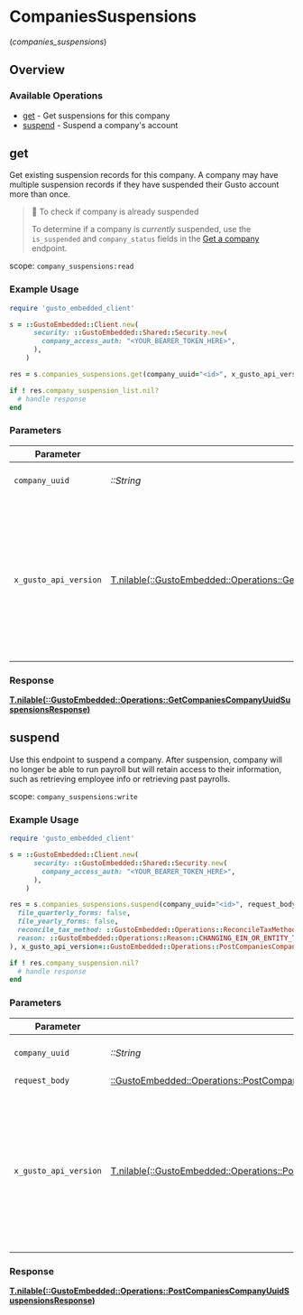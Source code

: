 # CompaniesSuspensions
(*companies_suspensions*)

## Overview

### Available Operations

* [get](#get) - Get suspensions for this company
* [suspend](#suspend) - Suspend a company's account

## get

Get existing suspension records for this company. A company may have multiple suspension records if they have suspended their Gusto account more than once.

>📘 To check if company is already suspended
>
> To determine if a company is _currently_ suspended, use the `is_suspended` and `company_status` fields in the [Get a company](https://docs.gusto.com/embedded-payroll/reference/get-v1-companies) endpoint.

scope: `company_suspensions:read`


### Example Usage

```ruby
require 'gusto_embedded_client'

s = ::GustoEmbedded::Client.new(
      security: ::GustoEmbedded::Shared::Security.new(
        company_access_auth: "<YOUR_BEARER_TOKEN_HERE>",
      ),
    )

res = s.companies_suspensions.get(company_uuid="<id>", x_gusto_api_version=::GustoEmbedded::Operations::GetCompaniesCompanyUuidSuspensionsHeaderXGustoAPIVersion::TWO_THOUSAND_AND_TWENTY_FOUR_04_01)

if ! res.company_suspension_list.nil?
  # handle response
end

```

### Parameters

| Parameter                                                                                                                                                                                                                    | Type                                                                                                                                                                                                                         | Required                                                                                                                                                                                                                     | Description                                                                                                                                                                                                                  |
| ---------------------------------------------------------------------------------------------------------------------------------------------------------------------------------------------------------------------------- | ---------------------------------------------------------------------------------------------------------------------------------------------------------------------------------------------------------------------------- | ---------------------------------------------------------------------------------------------------------------------------------------------------------------------------------------------------------------------------- | ---------------------------------------------------------------------------------------------------------------------------------------------------------------------------------------------------------------------------- |
| `company_uuid`                                                                                                                                                                                                               | *::String*                                                                                                                                                                                                                   | :heavy_check_mark:                                                                                                                                                                                                           | The UUID of the company                                                                                                                                                                                                      |
| `x_gusto_api_version`                                                                                                                                                                                                        | [T.nilable(::GustoEmbedded::Operations::GetCompaniesCompanyUuidSuspensionsHeaderXGustoAPIVersion)](../../models/operations/getcompaniescompanyuuidsuspensionsheaderxgustoapiversion.md)                                      | :heavy_minus_sign:                                                                                                                                                                                                           | Determines the date-based API version associated with your API call. If none is provided, your application's [minimum API version](https://docs.gusto.com/embedded-payroll/docs/api-versioning#minimum-api-version) is used. |

### Response

**[T.nilable(::GustoEmbedded::Operations::GetCompaniesCompanyUuidSuspensionsResponse)](../../models/operations/getcompaniescompanyuuidsuspensionsresponse.md)**



## suspend

Use this endpoint to suspend a company. After suspension, company will no longer be able to run payroll but will retain access to their information, such as retrieving employee info or retrieving past payrolls.

scope: `company_suspensions:write`


### Example Usage

```ruby
require 'gusto_embedded_client'

s = ::GustoEmbedded::Client.new(
      security: ::GustoEmbedded::Shared::Security.new(
        company_access_auth: "<YOUR_BEARER_TOKEN_HERE>",
      ),
    )

res = s.companies_suspensions.suspend(company_uuid="<id>", request_body=::GustoEmbedded::Operations::PostCompaniesCompanyUuidSuspensionsRequestBody.new(
  file_quarterly_forms: false,
  file_yearly_forms: false,
  reconcile_tax_method: ::GustoEmbedded::Operations::ReconcileTaxMethod::REFUND_TAXES,
  reason: ::GustoEmbedded::Operations::Reason::CHANGING_EIN_OR_ENTITY_TYPE,
), x_gusto_api_version=::GustoEmbedded::Operations::PostCompaniesCompanyUuidSuspensionsHeaderXGustoAPIVersion::TWO_THOUSAND_AND_TWENTY_FOUR_04_01)

if ! res.company_suspension.nil?
  # handle response
end

```

### Parameters

| Parameter                                                                                                                                                                                                                    | Type                                                                                                                                                                                                                         | Required                                                                                                                                                                                                                     | Description                                                                                                                                                                                                                  |
| ---------------------------------------------------------------------------------------------------------------------------------------------------------------------------------------------------------------------------- | ---------------------------------------------------------------------------------------------------------------------------------------------------------------------------------------------------------------------------- | ---------------------------------------------------------------------------------------------------------------------------------------------------------------------------------------------------------------------------- | ---------------------------------------------------------------------------------------------------------------------------------------------------------------------------------------------------------------------------- |
| `company_uuid`                                                                                                                                                                                                               | *::String*                                                                                                                                                                                                                   | :heavy_check_mark:                                                                                                                                                                                                           | The UUID of the company                                                                                                                                                                                                      |
| `request_body`                                                                                                                                                                                                               | [::GustoEmbedded::Operations::PostCompaniesCompanyUuidSuspensionsRequestBody](../../models/operations/postcompaniescompanyuuidsuspensionsrequestbody.md)                                                                     | :heavy_check_mark:                                                                                                                                                                                                           | N/A                                                                                                                                                                                                                          |
| `x_gusto_api_version`                                                                                                                                                                                                        | [T.nilable(::GustoEmbedded::Operations::PostCompaniesCompanyUuidSuspensionsHeaderXGustoAPIVersion)](../../models/operations/postcompaniescompanyuuidsuspensionsheaderxgustoapiversion.md)                                    | :heavy_minus_sign:                                                                                                                                                                                                           | Determines the date-based API version associated with your API call. If none is provided, your application's [minimum API version](https://docs.gusto.com/embedded-payroll/docs/api-versioning#minimum-api-version) is used. |

### Response

**[T.nilable(::GustoEmbedded::Operations::PostCompaniesCompanyUuidSuspensionsResponse)](../../models/operations/postcompaniescompanyuuidsuspensionsresponse.md)**

